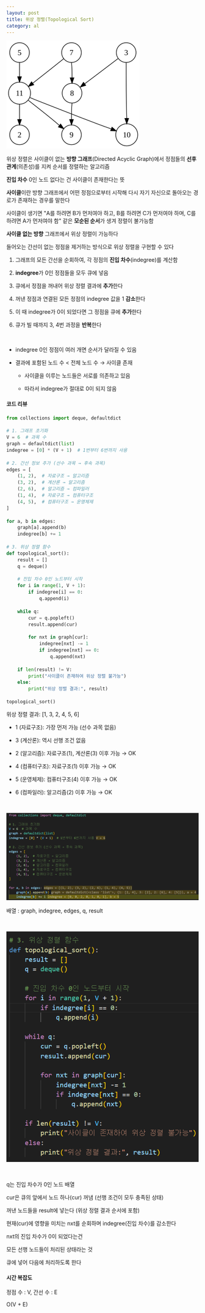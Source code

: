 ```yaml
---
layout: post
title: 위상 정렬(Topological Sort)
category: al
---
```


![위상정렬](/assets/images/al/topological-sort-01.png)

위상 정렬은 사이클이 없는 **방향 그래프**(Directed Acyclic Graph)에서 정점들의 **선후 관계**(의존성)를 지켜 순서를 정렬하는 알고리즘

**진입 차수** 0인 노드 없다는 건 사이클이 존재한다는 뜻

**사이클**이란 방향 그래프에서 어떤 정점으로부터 시작해 다시 자기 자신으로 돌아오는 경로가 존재하는 경우를 말한다

사이클이 생기면 "A를 하려면 B가 먼저여야 하고, B를 하려면 C가 먼저여야 하며, C를 하려면 A가 먼저여야 함" 같은 **모순된 순서**가 생겨 정렬이 불가능함

**사이클 없는 방향** 그래프에서 위상 정렬이 가능하다

들어오는 간선이 없는 정점을 제거하는 방식으로 위상 정렬을 구현할 수 있다

1. 그래프의 모든 간선을 순회하여, 각 정점의 **진입 차수**(indegree)를 계산함

2. **indegree**가 0인 정점들을 모두 큐에 넣음

3. 큐에서 정점을 꺼내어 위상 정렬 결과에 **추가**한다

4. 꺼낸 정점과 연결된 모든 정점의 indegree 값을 1 **감소**한다

5. 이 때 indegree가 0이 되었다면 그 정점을 큐에 **추가**한다

6. 큐가 빌 때까지 3, 4번 과정을 **반복**한다   

&nbsp;


- indegree 0인 정점이 여러 개면 순서가 달라질 수 있음

- 결과에 포함된 노드 수 < 전체 노드 수 → 사이클 존재

    - 사이클을 이루는 노드들은 서로를 의존하고 있음

    - 따라서 indegree가 절대로 0이 되지 않음

#### 코드 리뷰

```python
from collections import deque, defaultdict

# 1. 그래프 초기화
V = 6  # 과목 수
graph = defaultdict(list)
indegree = [0] * (V + 1)  # 1번부터 6번까지 사용

# 2. 간선 정보 추가 (선수 과목 → 후속 과목)
edges = [
    (1, 2),  # 자료구조 → 알고리즘
    (3, 2),  # 계산론 → 알고리즘
    (2, 6),  # 알고리즘 → 컴파일러
    (1, 4),  # 자료구조 → 컴퓨터구조
    (4, 5),  # 컴퓨터구조 → 운영체제
]

for a, b in edges:
    graph[a].append(b)
    indegree[b] += 1

# 3. 위상 정렬 함수
def topological_sort():
    result = []
    q = deque()

    # 진입 차수 0인 노드부터 시작
    for i in range(1, V + 1):
        if indegree[i] == 0:
            q.append(i)

    while q:
        cur = q.popleft()
        result.append(cur)

        for nxt in graph[cur]:
            indegree[nxt] -= 1
            if indegree[nxt] == 0:
                q.append(nxt)

    if len(result) != V:
        print("사이클이 존재하여 위상 정렬 불가능")
    else:
        print("위상 정렬 결과:", result)

topological_sort()
```

위상 정렬 결과: [1, 3, 2, 4, 5, 6]

- 1 (자료구조): 가장 먼저 가능 (선수 과목 없음)

- 3 (계산론): 역시 선행 조건 없음

- 2 (알고리즘): 자료구조(1), 계산론(3) 이후 가능 → OK

- 4 (컴퓨터구조): 자료구조(1) 이후 가능 → OK

- 5 (운영체제): 컴퓨터구조(4) 이후 가능 → OK

- 6 (컴파일러): 알고리즘(2) 이후 가능 → OK

&nbsp;

![코드리뷰-1](/assets/images/al/topological-sort-02.png)

배열 : graph, indegree, edges, q, result

&nbsp;

![코드리뷰-2](/assets/images/al/topological-sort-03.png)

&nbsp;

q는 진입 차수가 0인 노드 배열

cur은 큐의 앞에서 노드 하나(cur) 꺼냄 (선행 조건이 모두 충족된 상태)

꺼낸 노드들을 result에 넣는다 (위상 정렬 결과 순서에 포함)

현재(cur)에 영향을 미치는 nxt를 순회하며 indegree(진입 차수)를 감소한다

nxt의 진입 차수가 0이 되었다는건

모든 선행 노드들이 처리된 상태라는 것

큐에 넣어 다음에 처리하도록 한다

#### 시간 복잡도

정점 수 : V, 간선 수 : E

O(V + E)